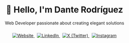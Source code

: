 <div align="center">
  <h1>👋 Hello, I'm Dante Rodríguez</h1>
  <p>Web Developer passionate about creating elegant solutions</p>

 <div style="margin: 25px 0;">
    <a href="https://yourwebsite.com" target="_blank">
      <img src="https://img.shields.io/badge/Website-3b5998?style=for-the-badge&logo=globe&logoColor=white" alt="Website" />
    </a>
    &nbsp;
    <a href="https://linkedin.com/in/danyrez" target="_blank">
      <img src="https://img.shields.io/badge/-LinkedIn-0e76a8?style=for-the-badge&logo=linkedin&logoColor=white" alt="LinkedIn" />
    </a>
    &nbsp;
    <a href="https://x.com/dani218002" target="_blank">
      <img src="https://img.shields.io/badge/-X-000000?style=for-the-badge&logo=x&logoColor=white" alt="X (Twitter)" />
    </a>
    &nbsp;
    <a href="https://www.instagram.com/dantesamuelrodriguez/">        
      <img src="https://img.shields.io/badge/-Instagram-d14836?style=for-the-badge&logo=instagram&logoColor=white" alt="Instagram" />
    </a>
  </div>
</div>
